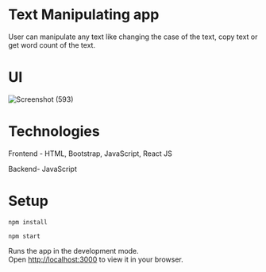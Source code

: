 # Text Manipulating app

User can manipulate any text like changing the case of the text, copy text or get word count of the text.

# UI
![Screenshot (593)](https://github.com/yashi-15/TextUtils/assets/132138302/9d09ff65-1112-4e7b-8ef4-c329c6194505)

# Technologies
Frontend - HTML, Bootstrap, JavaScript, React JS

Backend- JavaScript

# Setup
 `npm install`
 
 `npm start`

Runs the app in the development mode.\
Open [http://localhost:3000](http://localhost:3000) to view it in your browser.

